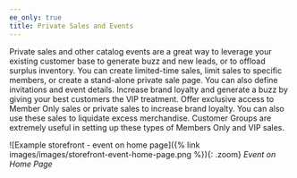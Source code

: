 ```yaml
---
ee_only: true
title: Private Sales and Events
---
```


Private sales and other catalog events are a great way to leverage your existing customer base to generate buzz and new leads, or to offload surplus inventory. You can create limited-time sales, limit sales to specific members, or create a stand-alone private sale page. You can also define invitations and event details. Increase brand loyalty and generate a buzz by giving your best customers the VIP treatment. Offer exclusive access to Member Only sales or private sales to increase brand loyalty. You can also use these sales to liquidate excess merchandise. Customer Groups are extremely useful in setting up these types of Members Only and VIP sales.

![Example storefront - event on home page]({% link images/images/storefront-event-home-page.png %}){: .zoom}
_Event on Home Page_
